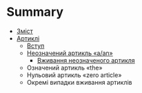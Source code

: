 # Summary

* [Зміст](README.md)
* [Артиклi](1/vstup.md)
   * [Вступ](vstup.md)
   * [Неозначений артикль «a/an»](neoznachenii_artikl_aan.md)
       * [Вживання неозначеного артикля](vzhivannya_neoznachenogo_artiklya.md)
   * Означений артикль «the»
   * Нульовий артикль «zero article»
   * Окремi випадки вживання артиклiв

